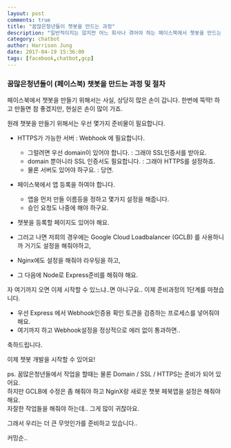 ```yaml
---
layout: post
comments: true
title: "꿈많은청년들이 챗봇을 만드는 과정"
description: "일반적이지는 않지만 어느 회사나 겪어야 하는 페이스북에서 챗봇을 만드는 과정"
category: chatbot
author: Harrison Jung
date: 2017-04-19 15:36:00
tags: [facebook,chatbot,gcp]
---
```


### 꿈많은청년들이 (페이스북) 챗봇을 만드는 과정 및 절차

페이스북에서 챗봇을 만들기 위해서는 사실, 상당히 많은 손이 갑니다.
한번에 뚝딱! 하고 만들면 참 좋겠지만, 현실은 손이 많이 가죠.

원래 챗봇을 만들기 위해서는 우선 몇가지 준비물이 필요합니다.
- HTTPS가 가능한 서버 : Webhook 에 필요합니다.
    - 그럴려면 우선 domain이 있어야 합니다. : 그래야 SSL인증서를 받아요.
    - domain 뿐아니라 SSL 인증서도 필요합니다. : 그래야 HTTPS를 설정하죠.
    - 물론 서버도 있어야 하구요. : 당연.
- 페이스북에서 앱 등록을 하여야 합니다.
    - 앱을 먼저 만들 이름등을 정하고 몇가지 설정을 해줍니다.
    - 승인 요청도 나중에 해야 하구요.
- 챗봇을 등록할 페이지도 있어야 해요.

- 그러고 나면 저희의 경우에는 Google Cloud Loadbalancer (GCLB) 를 사용하니까 거기도 설정을 해줘야하고,
- Nginx에도 설정을 해줘야 라우팅을 하고,
- 그 다음에 Node로 Express준비를 해줘야 해요.

자 여기까지 오면 이제 시작할 수 있느냐..면 아니구요.. 이제 준비과정의 1단계를 마쳤습니다.

- 우선 Express 에서 Webhook인증용 확인 토큰을 검증하는 프로세스를 넣어줘야 해요.
- 여기까지 하고 Webhook설정을 정상적으로 에러 없이 통과하면..

축하드립니다.

이제 챗봇 개발을 시작할 수 있어요!

ps. 꿈많은청년들에서 작업을 할때는 물론 Domain / SSL / HTTPS는 준비가 되어 있어요.<br>
하지만 GCLB에 수정은 좀 해줘야 하고 NginX랑 새로운 챗봇 페북앱을 설정은 해줘야 해요.<br>
자잘한 작업들을 해줘야 하는데.. 그게 많이 귀찮아요.

그래서 우리는 더 큰 무엇인가를 준비하고 있습니다..

커밍순..

